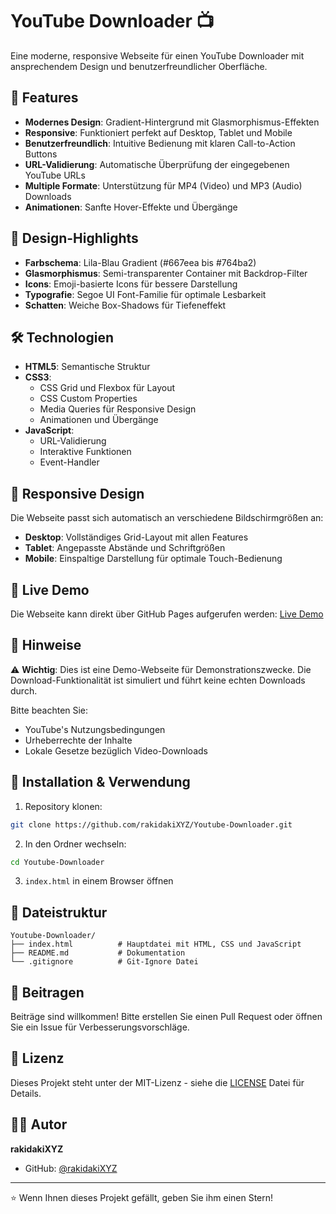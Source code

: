 # YouTube Downloader 📺

Eine moderne, responsive Webseite für einen YouTube Downloader mit ansprechendem Design und benutzerfreundlicher Oberfläche.

## 🌟 Features

- **Modernes Design**: Gradient-Hintergrund mit Glasmorphismus-Effekten
- **Responsive**: Funktioniert perfekt auf Desktop, Tablet und Mobile
- **Benutzerfreundlich**: Intuitive Bedienung mit klaren Call-to-Action Buttons
- **URL-Validierung**: Automatische Überprüfung der eingegebenen YouTube URLs
- **Multiple Formate**: Unterstützung für MP4 (Video) und MP3 (Audio) Downloads
- **Animationen**: Sanfte Hover-Effekte und Übergänge

## 🎨 Design-Highlights

- **Farbschema**: Lila-Blau Gradient (#667eea bis #764ba2)
- **Glasmorphismus**: Semi-transparenter Container mit Backdrop-Filter
- **Icons**: Emoji-basierte Icons für bessere Darstellung
- **Typografie**: Segoe UI Font-Familie für optimale Lesbarkeit
- **Schatten**: Weiche Box-Shadows für Tiefeneffekt

## 🛠️ Technologien

- **HTML5**: Semantische Struktur
- **CSS3**: 
  - CSS Grid und Flexbox für Layout
  - CSS Custom Properties
  - Media Queries für Responsive Design
  - Animationen und Übergänge
- **JavaScript**: 
  - URL-Validierung
  - Interaktive Funktionen
  - Event-Handler

## 📱 Responsive Design

Die Webseite passt sich automatisch an verschiedene Bildschirmgrößen an:

- **Desktop**: Vollständiges Grid-Layout mit allen Features
- **Tablet**: Angepasste Abstände und Schriftgrößen
- **Mobile**: Einspaltige Darstellung für optimale Touch-Bedienung

## 🚀 Live Demo

Die Webseite kann direkt über GitHub Pages aufgerufen werden:
[Live Demo](https://rakidakixyz.github.io/Youtube-Downloader/)

## 📝 Hinweise

⚠️ **Wichtig**: Dies ist eine Demo-Webseite für Demonstrationszwecke. Die Download-Funktionalität ist simuliert und führt keine echten Downloads durch.

Bitte beachten Sie:
- YouTube's Nutzungsbedingungen
- Urheberrechte der Inhalte
- Lokale Gesetze bezüglich Video-Downloads

## 🔧 Installation & Verwendung

1. Repository klonen:
```bash
git clone https://github.com/rakidakiXYZ/Youtube-Downloader.git
```

2. In den Ordner wechseln:
```bash
cd Youtube-Downloader
```

3. `index.html` in einem Browser öffnen

## 📂 Dateistruktur

```
Youtube-Downloader/
├── index.html          # Hauptdatei mit HTML, CSS und JavaScript
├── README.md           # Dokumentation
└── .gitignore          # Git-Ignore Datei
```

## 🤝 Beitragen

Beiträge sind willkommen! Bitte erstellen Sie einen Pull Request oder öffnen Sie ein Issue für Verbesserungsvorschläge.

## 📄 Lizenz

Dieses Projekt steht unter der MIT-Lizenz - siehe die [LICENSE](LICENSE) Datei für Details.

## 👨‍💻 Autor

**rakidakiXYZ**
- GitHub: [@rakidakiXYZ](https://github.com/rakidakiXYZ)

---

⭐ Wenn Ihnen dieses Projekt gefällt, geben Sie ihm einen Stern!